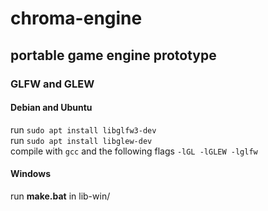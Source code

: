 # chroma-engine
## portable game engine prototype    

### GLFW and GLEW
#### Debian and Ubuntu
run `sudo apt install libglfw3-dev`  
run `sudo apt install libglew-dev`  
compile with `gcc` and the following flags `-lGL -lGLEW -lglfw`

#### Windows
run **make.bat** in lib-win/